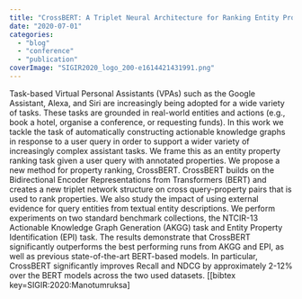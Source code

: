 ```yaml
---
title: "CrossBERT: A Triplet Neural Architecture for Ranking Entity Properties"
date: "2020-07-01"
categories: 
  - "blog"
  - "conference"
  - "publication"
coverImage: "SIGIR2020_logo_200-e1614421431991.png"
---
```


Task-based Virtual Personal Assistants (VPAs) such as the Google Assistant, Alexa, and Siri are increasingly being adopted for a wide variety of tasks. These tasks are grounded in real-world entities and actions (e.g., book a hotel, organise a conference, or requesting funds). In this work we tackle the task of automatically constructing actionable knowledge graphs in response to a user query in order to support a wider variety of increasingly complex assistant tasks. We frame this as an entity property ranking task given a user query with annotated properties. We propose a new method for property ranking, CrossBERT. CrossBERT builds on the Bidirectional Encoder Representations from Transformers (BERT) and creates a new triplet network structure on cross query-property pairs that is used to rank properties. We also study the impact of using external evidence for query entities from textual entity descriptions. We perform experiments on two standard benchmark collections, the NTCIR-13 Actionable Knowledge Graph Generation (AKGG) task and Entity Property Identification (EPI) task. The results demonstrate that CrossBERT significantly outperforms the best performing runs from AKGG and EPI, as well as previous state-of-the-art BERT-based models. In particular, CrossBERT significantly improves Recall and NDCG by approximately 2-12% over the BERT models across the two used datasets. \[\[bibtex key=SIGIR:2020:Manotumruksa\]
